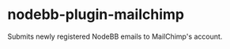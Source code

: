 nodebb-plugin-mailchimp
=======================

Submits newly registered NodeBB emails to MailChimp's account.
